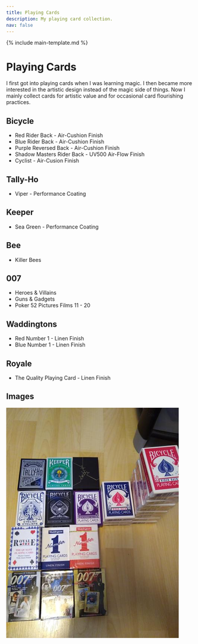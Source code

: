 ```yaml
---
title: Playing Cards
description: My playing card collection.
nav: false
---
```


{% include main-template.md %}

# Playing Cards

I first got into playing cards when I was learning magic. I then became more interested in the artistic design instead of the magic side of things. Now I mainly collect cards for artistic value and for occasional card flourishing practices.

## Bicycle

* Red Rider Back - Air-Cushion Finish
* Blue Rider Back - Air-Cushion Finish
* Purple Reversed Back - Air-Cushion Finish
* Shadow Masters Rider Back - UV500 Air-Flow Finish
* Cyclist - Air-Cusion Finish

## Tally-Ho

* Viper - Performance Coating

## Keeper

* Sea Green - Performance Coating

## Bee

* Killer Bees

## 007

* Heroes & Villains
* Guns & Gadgets
* Poker 52 Pictures Films 11 - 20

## Waddingtons

* Red Number 1 - Linen Finish
* Blue Number 1 - Linen Finish

## Royale

* The Quality Playing Card - Linen Finish

## Images

![playing-cards](/assets/images/extra/playing-cards/playing-cards.jpg)
